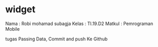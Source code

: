 # widget

Nama : Robi mohamad subagja
Kelas : TI.19.D2
Matkul : Pemrograman Mobile 

tugas Passing Data, Commit and push Ke Github
